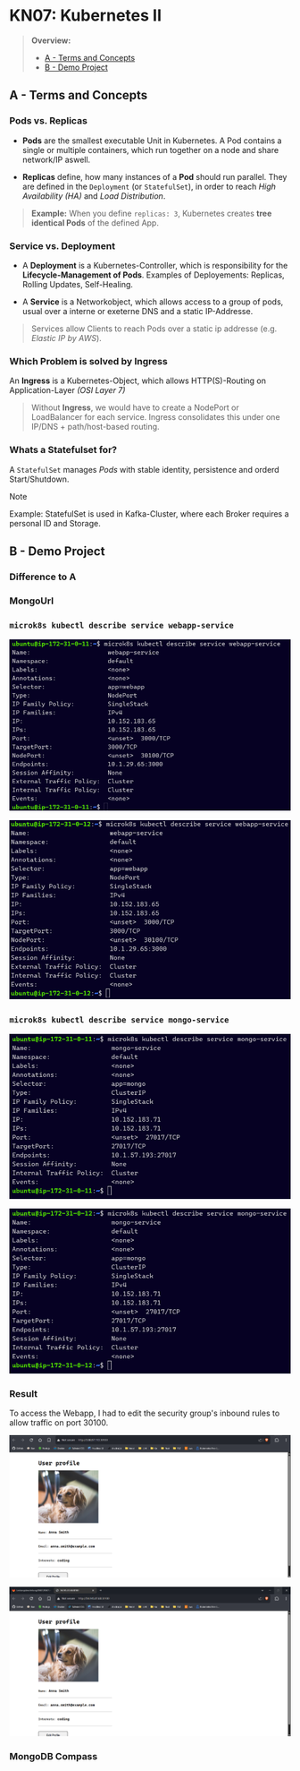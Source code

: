 # KN07: Kubernetes II

> **Overview:**
>
> - [A - Terms and Concepts](#a---terms-and-concepts)
> - [B - Demo Project](#b---demo-project)

## A - Terms and Concepts

### Pods vs. Replicas

- **Pods** are the smallest executable Unit in Kubernetes. A Pod contains a single or multiple containers, which run together on a node and share network/IP aswell.

- **Replicas** define, how many instances of a **Pod** should run parallel. They are defined in the `Deployment` (or `StatefulSet`), in order to reach _High Availability (HA)_ and _Load Distribution_.

> **Example:** When you define `replicas: 3`, Kubernetes creates **tree identical Pods** of the defined App.
>
>

### Service vs. Deployment

- A **Deployment** is a Kubernetes-Controller, which is responsibility for the  **Lifecycle-Management of Pods**. Examples of Deployements: Replicas, Rolling Updates, Self-Healing.

- A **Service** is a Networkobject, which allows access to a group of pods, usual over a interne or exeterne DNS and a static IP-Addresse.

> Services allow Clients to reach Pods over a static ip addresse (e.g. _Elastic IP by AWS_).

### Which Problem is solved by Ingress

An **Ingress** is a Kubernetes-Object, which allows HTTP(S)-Routing on Application-Layer _(OSI Layer 7)_

> Without **Ingress**, we would have to create a NodePort or LoadBalancer for each service. Ingress consolidates this under one IP/DNS + path/host-based routing.

### Whats a Statefulset for?

A `StatefulSet` manages _Pods_ with stable identity, persistence and orderd Start/Shutdown.
> [!NOTE]
> Example: StatefulSet is used in Kafka-Cluster, where each Broker requires a personal ID and Storage.

## B - Demo Project


### Difference to A

### MongoUrl

### `microk8s kubectl describe service webapp-service`

![Node 1](../../x-resources/07/node-1-web.png)

![Node 2](../../x-resources/07/node-2-web.png)

### `microk8s kubectl describe service mongo-service`

![Node 1](../../x-resources/07/node-1-mongo.png)

![Node 2](../../x-resources/07/node-2-mongo.png)

### Result

To access the Webapp, I had to edit the security group's inbound rules to allow traffic on port 30100.

![Node 1](../../x-resources/07/node-1-result.png)

![Node 2](../../x-resources/07/node-2-result.png)

### MongoDB Compass
